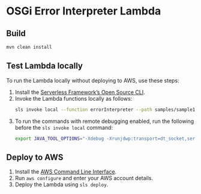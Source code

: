 # OSGi Error Interpreter Lambda

## Build

```bash
mvn clean install
```

## Test Lambda locally

To run the Lambda locally without deploying to AWS, use these steps:

1. Install the [Serverless Framework’s Open Source CLI](https://www.serverless.com/framework/docs/getting-started/).
1. Invoke the Lambda functions locally as follows:
   ```bash
   sls invoke local --function errorInterpreter --path samples/sample1.json --verbose
   ```
1. To run the commands with remote debugging enabled, run the following before the `sls invoke local` command:
   ```bash
   export JAVA_TOOL_OPTIONS="-Xdebug -Xrunjdwp:transport=dt_socket,server=y,suspend=y,address=8000 -Xnoagent -Djava.compiler=NONE"
   ```

## Deploy to AWS

1. Install the [AWS Command Line Interface](https://docs.aws.amazon.com/cli/latest/userguide/getting-started-install.html).
2. Run `aws configure` and enter your AWS account details.
3. Deploy the Lambda using `sls deploy`.
